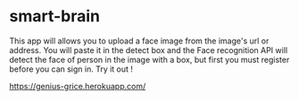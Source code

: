 # smart-brain
This app will allows you to upload a face image from the image's url or address. You will paste it in the detect box and the Face recognition API will detect the face of person in the image with a box, but first you must register before you can sign in. Try it out !

https://genius-grice.herokuapp.com/

